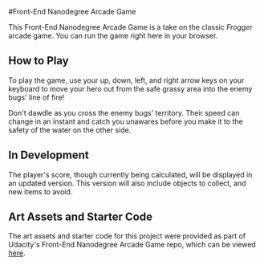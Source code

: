 #Front-End Nanodegree Arcade Game

This Front-End Nanodegree Arcade Game is a take on the classic _Frogger_ arcade game. You can run the game right here in your browser.

## How to Play

To play the game, use your up, down, left, and right arrow keys on your keyboard to move your hero out from the safe grassy area into the enemy bugs' line of fire!

Don't dawdle as you cross the enemy bugs' territory. Their speed can change in an instant and catch you unawares before you make it to the safety of the water on the other side.

## In Development

The player's score, though currently being calculated, will be displayed in an updated version. This version will also include objects to collect, and new items to avoid.

## Art Assets and Starter Code

The art assets and starter code for this project were provided as part of Udacity's Front-End Nanodegree Arcade Game repo, which can be viewed [here](https://github.com/udacity/frontend-nanodegree-arcade-game).
